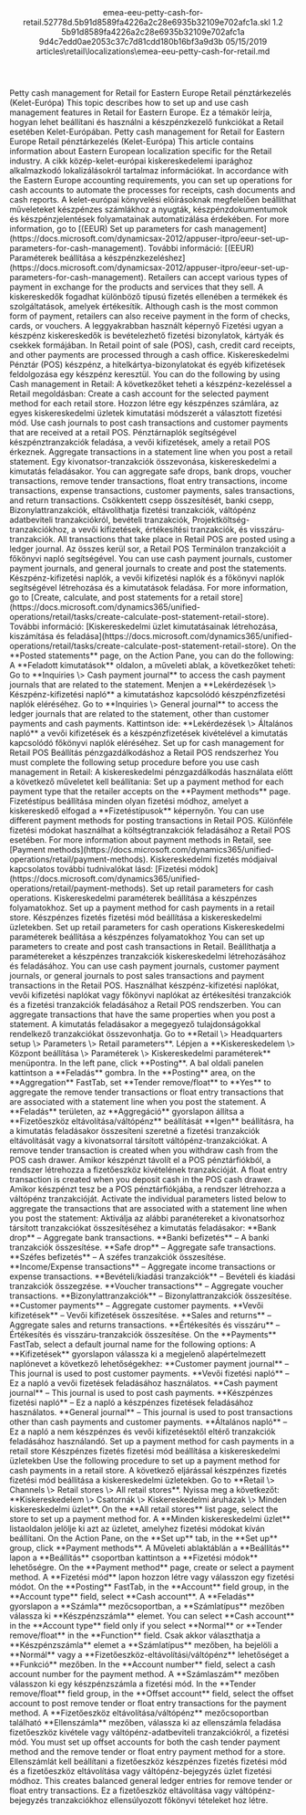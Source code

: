 <?xml version="1.0" encoding="UTF-8"?>
<xliff xmlns:logoport="urn:logoport:xliffeditor:xliff-extras:1.0" xmlns:xsi="http://www.w3.org/2001/XMLSchema-instance" xmlns="urn:oasis:names:tc:xliff:document:1.2" xmlns:xliffext="urn:microsoft:content:schema:xliffextensions" version="1.2" xsi:schemaLocation="urn:oasis:names:tc:xliff:document:1.2 xliff-core-1.2-transitional.xsd">
  <file datatype="xml" source-language="en-US" original="emea-eeu-petty-cash-for-retail.md" target-language="hu-HU">
    <header>
      <tool tool-company="Microsoft" tool-version="1.0-7889195" tool-name="mdxliff" tool-id="mdxliff"/>
      <xliffext:skl_file_name>emea-eeu-petty-cash-for-retail.52778d.5b91d8589fa4226a2c28e6935b32109e702afc1a.skl</xliffext:skl_file_name>
      <xliffext:version>1.2</xliffext:version>
      <xliffext:ms.openlocfilehash>5b91d8589fa4226a2c28e6935b32109e702afc1a</xliffext:ms.openlocfilehash>
      <xliffext:ms.sourcegitcommit>9d4c7edd0ae2053c37c7d81cdd180b16bf3a9d3b</xliffext:ms.sourcegitcommit>
      <xliffext:ms.lasthandoff>05/15/2019</xliffext:ms.lasthandoff>
      <xliffext:ms.openlocfilepath>articles\retail\localizations\emea-eeu-petty-cash-for-retail.md</xliffext:ms.openlocfilepath>
    </header>
    <body>
      <group extype="content" id="content">
        <trans-unit xml:space="preserve" translate="yes" id="101" restype="x-metadata">
          <source>Petty cash management for Retail for Eastern Europe</source>
        <target logoport:matchpercent="101" state="translated" state-qualifier="leveraged-tm">Retail pénztárkezelés (Kelet-Európa)</target></trans-unit>
        <trans-unit xml:space="preserve" translate="yes" id="102" restype="x-metadata">
          <source>This topic describes how to set up and use cash management features in Retail for Eastern Europe.</source>
        <target logoport:matchpercent="101" state="translated" state-qualifier="leveraged-tm">Ez a témakör leírja, hogyan lehet beállítani és használni a készpénzkezelő funkciókat a Retail esetében Kelet-Európában.</target></trans-unit>
        <trans-unit xml:space="preserve" translate="yes" id="103">
          <source>Petty cash management for Retail for Eastern Europe</source>
        <target logoport:matchpercent="101" state="translated" state-qualifier="leveraged-tm">Retail pénztárkezelés (Kelet-Európa)</target></trans-unit>
        <trans-unit xml:space="preserve" translate="yes" id="104">
          <source>This article contains information about Eastern European localization specific for the Retail industry.</source>
        <target logoport:matchpercent="101" state="translated" state-qualifier="leveraged-tm">A cikk közép-kelet-európai kiskereskedelemi iparághoz alkalmazkodó lokalizálásokról tartalmaz információkat.</target></trans-unit>
        <trans-unit xml:space="preserve" translate="yes" id="105">
          <source>In accordance with the Eastern Europe accounting requirements, you can set up operations for cash accounts to automate the processes for receipts, cash documents and cash reports.</source>
        <target logoport:matchpercent="101" state="translated" state-qualifier="leveraged-tm">A kelet-európai könyvelési előírásoknak megfelelően beállíthat műveleteket készpénzes számlákhoz a nyugták, készpénzdokumentumok és készpénzjelentések folyamatainak automatizálása érdekében.</target></trans-unit>
        <trans-unit xml:space="preserve" translate="yes" id="106">
          <source>For more information, go to <bpt id="p1">[</bpt>(EEUR) Set up parameters for cash management<ept id="p1">](https://docs.microsoft.com/dynamicsax-2012/appuser-itpro/eeur-set-up-parameters-for-cash-management)</ept>.</source>
        <target logoport:matchpercent="101" state="translated" state-qualifier="leveraged-tm">További információ: <bpt id="p1">[</bpt>(EEUR) Paraméterek beállítása a készpénzkezeléshez<ept id="p1">](https://docs.microsoft.com/dynamicsax-2012/appuser-itpro/eeur-set-up-parameters-for-cash-management)</ept>.</target></trans-unit>
        <trans-unit xml:space="preserve" translate="yes" id="107">
          <source>Retailers can accept various types of payment in exchange for the products and services that they sell.</source>
        <target logoport:matchpercent="101" state="translated" state-qualifier="leveraged-tm">A kiskereskedők fogadhat különböző típusú fizetés ellenében a termékek és szolgáltatások, amelyek értékesítik.</target></trans-unit>
        <trans-unit xml:space="preserve" translate="yes" id="108">
          <source>Although cash is the most common form of payment, retailers can also receive payment in the form of checks, cards, or vouchers.</source>
        <target logoport:matchpercent="101" state="translated" state-qualifier="leveraged-tm">A leggyakrabban használt képernyő Fizetési ugyan a készpénz kiskereskedők is bevételezhető fizetési bizonylatok, kártyák és csekkek formájában.</target></trans-unit>
        <trans-unit xml:space="preserve" translate="yes" id="109">
          <source>In Retail point of sale (POS), cash, credit card receipts, and other payments are processed through a cash office.</source>
        <target logoport:matchpercent="101" state="translated" state-qualifier="leveraged-tm">Kiskereskedelmi Pénztár (POS) készpénz, a hitelkártya-bizonylatokat és egyéb kifizetések feldolgozása egy készpénz keresztül.</target></trans-unit>
        <trans-unit xml:space="preserve" translate="yes" id="110">
          <source>You can do the following by using Cash management in Retail:</source>
        <target logoport:matchpercent="101" state="translated" state-qualifier="leveraged-tm">A következőket teheti a készpénz-kezeléssel a Retail megoldásban:</target></trans-unit>
        <trans-unit xml:space="preserve" translate="yes" id="111">
          <source>Create a cash account for the selected payment method for each retail store.</source>
        <target logoport:matchpercent="101" state="translated" state-qualifier="leveraged-tm">Hozzon létre egy készpénzes számlára, az egyes kiskereskedelmi üzletek kimutatási módszerét a választott fizetési mód.</target></trans-unit>
        <trans-unit xml:space="preserve" translate="yes" id="112">
          <source>Use cash journals to post cash transactions and customer payments that are received at a retail POS.</source>
        <target logoport:matchpercent="101" state="translated" state-qualifier="leveraged-tm">Pénztárnaplók segítségével készpénztranzakciók feladása, a vevői kifizetések, amely a retail POS érkeznek.</target></trans-unit>
        <trans-unit xml:space="preserve" translate="yes" id="113">
          <source>Aggregate transactions in a statement line when you post a retail statement.</source>
        <target logoport:matchpercent="101" state="translated" state-qualifier="leveraged-tm">Egy kivonatsor-tranzakciók összevonása, kiskereskedelmi a kimutatás feladásakor.</target></trans-unit>
        <trans-unit xml:space="preserve" translate="yes" id="114">
          <source>You can aggregate safe drops, bank drops, voucher transactions, remove tender transactions, float entry transactions, income transactions, expense transactions, customer payments, sales transactions, and return transactions.</source>
        <target logoport:matchpercent="101" state="translated" state-qualifier="leveraged-tm">Csökkentett csepp összesítését, banki csepp, Bizonylattranzakciók, eltávolíthatja fizetési tranzakciók, váltópénz adatbeviteli tranzakciókról, bevételi tranzakciók, Projektköltség-tranzakciókhoz, a vevői kifizetések, értékesítési tranzakciók, és visszáru-tranzakciók.</target></trans-unit>
        <trans-unit xml:space="preserve" translate="yes" id="115">
          <source>All transactions that take place in Retail POS are posted using a ledger journal.</source>
        <target logoport:matchpercent="101" state="translated" state-qualifier="leveraged-tm">Az összes kerül sor, a Retail POS Terminálon tranzakcióit a főkönyvi napló segítségével.</target></trans-unit>
        <trans-unit xml:space="preserve" translate="yes" id="116">
          <source>You can use cash payment journals, customer payment journals, and general journals to create and post the statements.</source>
        <target logoport:matchpercent="101" state="translated" state-qualifier="leveraged-tm">Készpénz-kifizetési naplók, a vevői kifizetési naplók és a főkönyvi naplók segítségével létrehozása és a kimutatások feladása.</target></trans-unit>
        <trans-unit xml:space="preserve" translate="yes" id="117">
          <source>For more information, go to <bpt id="p1">[</bpt>Create, calculate, and post statements for a retail store<ept id="p1">](https://docs.microsoft.com/dynamics365/unified-operations/retail/tasks/create-calculate-post-statement-retail-store)</ept>.</source>
        <target logoport:matchpercent="101" state="translated" state-qualifier="leveraged-tm">További információ: <bpt id="p1">[</bpt>Kiskereskedelmi üzlet kimutatásainak létrehozása, kiszámítása és feladása<ept id="p1">](https://docs.microsoft.com/dynamics365/unified-operations/retail/tasks/create-calculate-post-statement-retail-store)</ept>.</target></trans-unit>
        <trans-unit xml:space="preserve" translate="yes" id="118">
          <source>On the <bpt id="p1">**</bpt>Posted statements<ept id="p1">**</ept> page, on the Action Pane, you can do the following:</source>
        <target logoport:matchpercent="101" state="translated" state-qualifier="leveraged-tm">A <bpt id="p1">**</bpt>Feladott kimutatások<ept id="p1">**</ept> oldalon, a műveleti ablak, a következőket teheti:</target></trans-unit>
        <trans-unit xml:space="preserve" translate="yes" id="119">
          <source>Go to <bpt id="p1">**</bpt>Inquiries <ph id="ph1">\&gt;</ph> Cash payment journal<ept id="p1">**</ept> to access the cash payment journals that are related to the statement.</source>
        <target logoport:matchpercent="101" state="translated" state-qualifier="leveraged-tm">Menjen a <bpt id="p1">**</bpt>Lekérdezések <ph id="ph1">\&gt;</ph> Készpénz-kifizetési napló<ept id="p1">**</ept> a kimutatáshoz kapcsolódó készpénzfizetési naplók eléréséhez.</target></trans-unit>
        <trans-unit xml:space="preserve" translate="yes" id="120">
          <source>Go to <bpt id="p1">**</bpt>Inquiries <ph id="ph1">\&gt;</ph> General journal<ept id="p1">**</ept> to access the ledger journals that are related to the statement, other than customer payments and cash payments.</source>
        <target logoport:matchpercent="101" state="translated" state-qualifier="leveraged-tm">Kattintson ide: <bpt id="p1">**</bpt>Lekérdezések <ph id="ph1">\&gt;</ph> Általános napló<ept id="p1">**</ept> a vevői kifizetések és a készpénzfizetések kivételével a kimutatás kapcsolódó főkönyvi naplók eléréséhez.</target></trans-unit>
        <trans-unit xml:space="preserve" translate="yes" id="121">
          <source>Set up for cash management for Retail POS</source>
        <target logoport:matchpercent="101" state="translated" state-qualifier="leveraged-tm">Beállítás pénzgazdálkodáshoz a Retail POS rendszerhez</target></trans-unit>
        <trans-unit xml:space="preserve" translate="yes" id="122">
          <source>You must complete the following setup procedure before you use cash management in Retail:</source>
        <target logoport:matchpercent="101" state="translated" state-qualifier="leveraged-tm">A kiskereskedelmi pénzgazdálkodás használata előtt a következő műveletet kell beállítania:</target></trans-unit>
        <trans-unit xml:space="preserve" translate="yes" id="123">
          <source>Set up a payment method for each payment type that the retailer accepts on the <bpt id="p1">**</bpt>Payment methods<ept id="p1">**</ept> page.</source>
        <target logoport:matchpercent="101" state="translated" state-qualifier="leveraged-tm">Fizetéstípus beállítása minden olyan fizetési módhoz, amelyet a kiskereskedő elfogad a <bpt id="p1">**</bpt>Fizetéstípusok<ept id="p1">**</ept> képernyőn.</target></trans-unit>
        <trans-unit xml:space="preserve" translate="yes" id="124">
          <source>You can use different payment methods for posting transactions in Retail POS.</source>
        <target logoport:matchpercent="101" state="translated" state-qualifier="leveraged-tm">Különféle fizetési módokat használhat a költségtranzakciók feladásához a Retail POS esetében.</target></trans-unit>
        <trans-unit xml:space="preserve" translate="yes" id="125">
          <source>For more information about payment methods in Retail, see <bpt id="p1">[</bpt>Payment methods<ept id="p1">](https://docs.microsoft.com/dynamics365/unified-operations/retail/payment-methods)</ept>.</source>
        <target logoport:matchpercent="101" state="translated" state-qualifier="leveraged-tm">Kiskereskedelmi fizetés módjaival kapcsolatos további tudnivalókat lásd: <bpt id="p1">[</bpt>Fizetési módok<ept id="p1">](https://docs.microsoft.com/dynamics365/unified-operations/retail/payment-methods)</ept>.</target></trans-unit>
        <trans-unit xml:space="preserve" translate="yes" id="126">
          <source>Set up retail parameters for cash operations.</source>
        <target logoport:matchpercent="101" state="translated" state-qualifier="leveraged-tm">Kiskereskedelmi paraméterek beállítása a készpénzes folyamatokhoz.</target></trans-unit>
        <trans-unit xml:space="preserve" translate="yes" id="127">
          <source>Set up a payment method for cash payments in a retail store.</source>
        <target logoport:matchpercent="101" state="translated" state-qualifier="leveraged-tm">Készpénzes fizetés fizetési mód beállítása a kiskereskedelmi üzletekben.</target></trans-unit>
        <trans-unit xml:space="preserve" translate="yes" id="128">
          <source>Set up retail parameters for cash operations</source>
        <target logoport:matchpercent="101" state="translated" state-qualifier="leveraged-tm">Kiskereskedelmi paraméterek beállítása a készpénzes folyamatokhoz</target></trans-unit>
        <trans-unit xml:space="preserve" translate="yes" id="129">
          <source>You can set up parameters to create and post cash transactions in Retail.</source>
        <target logoport:matchpercent="101" state="translated" state-qualifier="leveraged-tm">Beállíthatja a paramétereket a készpénzes tranzakciók kiskereskedelmi létrehozásához és feladásához.</target></trans-unit>
        <trans-unit xml:space="preserve" translate="yes" id="130">
          <source>You can use cash payment journals, customer payment journals, or general journals to post sales transactions and payment transactions in the Retail POS.</source>
        <target logoport:matchpercent="101" state="translated" state-qualifier="leveraged-tm">Használhat készpénz-kifizetési naplókat, vevői kifizetési naplókat vagy főkönyvi naplókat az értékesítési tranzakciók és a fizetési tranzakciók feladásához a Retail POS rendszerben.</target></trans-unit>
        <trans-unit xml:space="preserve" translate="yes" id="131">
          <source>You can aggregate transactions that have the same properties when you post a statement.</source>
        <target logoport:matchpercent="101" state="translated" state-qualifier="leveraged-tm">A kimutatás feladásakor a megegyező tulajdonságokkal rendelkező tranzakciókat összevonhatja.</target></trans-unit>
        <trans-unit xml:space="preserve" translate="yes" id="132">
          <source>Go to <bpt id="p1">**</bpt>Retail <ph id="ph1">\&gt;</ph> Headquarters setup <ph id="ph2">\&gt;</ph> Parameters <ph id="ph3">\&gt;</ph> Retail parameters<ept id="p1">**</ept>.</source>
        <target logoport:matchpercent="101" state="translated" state-qualifier="leveraged-tm">Lépjen a <bpt id="p1">**</bpt>Kiskereskedelem <ph id="ph1">\&gt;</ph> Központ beállítása <ph id="ph2">\&gt;</ph> Paraméterek <ph id="ph3">\&gt;</ph> Kiskereskedelmi paraméterek<ept id="p1">**</ept> menüpontra.</target></trans-unit>
        <trans-unit xml:space="preserve" translate="yes" id="133">
          <source>In the left pane, click <bpt id="p1">**</bpt>Posting<ept id="p1">**</ept>.</source>
        <target logoport:matchpercent="101" state="translated" state-qualifier="leveraged-tm">A bal oldali panelen kattintson a <bpt id="p1">**</bpt>Feladás<ept id="p1">**</ept> gombra.</target></trans-unit>
        <trans-unit xml:space="preserve" translate="yes" id="134">
          <source>In the <bpt id="p1">**</bpt>Posting<ept id="p1">**</ept> area, on the <bpt id="p2">**</bpt>Aggregation<ept id="p2">**</ept> FastTab, set <bpt id="p3">**</bpt>Tender remove/float<ept id="p3">**</ept> to <bpt id="p4">**</bpt>Yes<ept id="p4">**</ept> to aggregate the remove tender transactions or float entry transactions that are associated with a statement line when you post the statement.</source>
        <target logoport:matchpercent="101" state="translated" state-qualifier="leveraged-tm">A <bpt id="p1">**</bpt>Feladás<ept id="p1">**</ept> területen, az <bpt id="p2">**</bpt>Aggregáció<ept id="p2">**</ept> gyorslapon állítsa a <bpt id="p3">**</bpt>Fizetőeszköz eltávolítása/váltópénz<ept id="p3">**</ept> beállítását <bpt id="p4">**</bpt>Igen<ept id="p4">**</ept> beállításra, ha a kimutatás feladásakor összesíteni szeretné a fizetési tranzakciók eltávolítását vagy a kivonatsorral társított váltópénz-tranzakciókat.</target></trans-unit>
        <trans-unit xml:space="preserve" translate="yes" id="135">
          <source>A remove tender transaction is created when you withdraw cash from the POS cash drawer.</source>
        <target logoport:matchpercent="101" state="translated" state-qualifier="leveraged-tm">Amikor készpénzt távolít el a POS pénztárfiókból, a rendszer létrehozza a fizetőeszköz kivételének tranzakcióját.</target></trans-unit>
        <trans-unit xml:space="preserve" translate="yes" id="136">
          <source>A float entry transaction is created when you deposit cash in the POS cash drawer.</source>
        <target logoport:matchpercent="101" state="translated" state-qualifier="leveraged-tm">Amikor készpénzt tesz be a POS pénztárfiókjába, a rendszer létrehozza a váltópénz tranzakcióját.</target></trans-unit>
        <trans-unit xml:space="preserve" translate="yes" id="137">
          <source>Activate the individual parameters listed below to aggregate the transactions that are associated with a statement line when you post the statement:</source>
        <target logoport:matchpercent="101" state="translated" state-qualifier="leveraged-tm">Aktiválja az alábbi paranétereket a kivonatsorhoz társított tranzakciókat összesítéséhez a kimutatás feladásakor:</target></trans-unit>
        <trans-unit xml:space="preserve" translate="yes" id="138">
          <source><bpt id="p1">**</bpt>Bank drop<ept id="p1">**</ept> – Aggregate bank transactions.</source>
        <target logoport:matchpercent="101" state="translated" state-qualifier="leveraged-tm"><bpt id="p1">**</bpt>Banki befizetés<ept id="p1">**</ept> – A banki tranzakciók összesítése.</target></trans-unit>
        <trans-unit xml:space="preserve" translate="yes" id="139">
          <source><bpt id="p1">**</bpt>Safe drop<ept id="p1">**</ept> – Aggregate safe transactions.</source>
        <target logoport:matchpercent="101" state="translated" state-qualifier="leveraged-tm"><bpt id="p1">**</bpt>Széfes befizetés<ept id="p1">**</ept> – A széfes tranzakciók összesítése.</target></trans-unit>
        <trans-unit xml:space="preserve" translate="yes" id="140">
          <source><bpt id="p1">**</bpt>Income/Expense transactions<ept id="p1">**</ept> – Aggregate income transactions or expense transactions.</source>
        <target logoport:matchpercent="101" state="translated" state-qualifier="leveraged-tm"><bpt id="p1">**</bpt>Bevételi/kiadási tranzakciók<ept id="p1">**</ept> – Bevételi és kiadási tranzakciók összegzése.</target></trans-unit>
        <trans-unit xml:space="preserve" translate="yes" id="141">
          <source><bpt id="p1">**</bpt>Voucher transactions<ept id="p1">**</ept> – Aggregate voucher transactions.</source>
        <target logoport:matchpercent="101" state="translated" state-qualifier="leveraged-tm"><bpt id="p1">**</bpt>Bizonylattranzakciók<ept id="p1">**</ept> – Bizonylattranzakciók összesítése.</target></trans-unit>
        <trans-unit xml:space="preserve" translate="yes" id="142">
          <source><bpt id="p1">**</bpt>Customer payments<ept id="p1">**</ept> – Aggregate customer payments.</source>
        <target logoport:matchpercent="101" state="translated" state-qualifier="leveraged-tm"><bpt id="p1">**</bpt>Vevői kifizetések<ept id="p1">**</ept> – Vevői kifizetések összesítése.</target></trans-unit>
        <trans-unit xml:space="preserve" translate="yes" id="143">
          <source><bpt id="p1">**</bpt>Sales and returns<ept id="p1">**</ept> – Aggregate sales and returns transactions.</source>
        <target logoport:matchpercent="101" state="translated" state-qualifier="leveraged-tm"><bpt id="p1">**</bpt>Értékesítés és visszáru<ept id="p1">**</ept> – Értékesítés és visszáru-tranzakciók összesítése.</target></trans-unit>
        <trans-unit xml:space="preserve" translate="yes" id="144">
          <source>On the <bpt id="p1">**</bpt>Payments<ept id="p1">**</ept> FastTab, select a default journal name for the following options:</source>
        <target logoport:matchpercent="101" state="translated" state-qualifier="leveraged-tm">A <bpt id="p1">**</bpt>Kifizetések<ept id="p1">**</ept> gyorslapon válassza ki a megjelenő alapértelmezett naplónevet a következő lehetőségekhez:</target></trans-unit>
        <trans-unit xml:space="preserve" translate="yes" id="145">
          <source><bpt id="p1">**</bpt>Customer payment journal<ept id="p1">**</ept> – This journal is used to post customer payments.</source>
        <target logoport:matchpercent="101" state="translated" state-qualifier="leveraged-tm"><bpt id="p1">**</bpt>Vevői fizetési napló<ept id="p1">**</ept> – Ez a napló a vevői fizetések feladásához használatos.</target></trans-unit>
        <trans-unit xml:space="preserve" translate="yes" id="146">
          <source><bpt id="p1">**</bpt>Cash payment journal<ept id="p1">**</ept> – This journal is used to post cash payments.</source>
        <target logoport:matchpercent="101" state="translated" state-qualifier="leveraged-tm"><bpt id="p1">**</bpt>Készpénzes fizetési napló<ept id="p1">**</ept> – Ez a napló a készpénzes fizetések feladásához használatos.</target></trans-unit>
        <trans-unit xml:space="preserve" translate="yes" id="147">
          <source><bpt id="p1">**</bpt>General journal<ept id="p1">**</ept> – This journal is used to post transactions other than cash payments and customer payments.</source>
        <target logoport:matchpercent="101" state="translated" state-qualifier="leveraged-tm"><bpt id="p1">**</bpt>Általános napló<ept id="p1">**</ept> – Ez a napló a nem készpénzes és vevői kifizetésektől eltérő tranzakciók feladásához használandó.</target></trans-unit>
        <trans-unit xml:space="preserve" translate="yes" id="148">
          <source>Set up a payment method for cash payments in a retail store</source>
        <target logoport:matchpercent="101" state="translated" state-qualifier="leveraged-tm">Készpénzes fizetés fizetési mód beállítása a kiskereskedelmi üzletekben</target></trans-unit>
        <trans-unit xml:space="preserve" translate="yes" id="149">
          <source>Use the following procedure to set up a payment method for cash payments in a retail store.</source>
        <target logoport:matchpercent="101" state="translated" state-qualifier="leveraged-tm">A következő eljárással készpénzes fizetés fizetési mód beállítása a kiskereskedelmi üzletekben.</target></trans-unit>
        <trans-unit xml:space="preserve" translate="yes" id="150">
          <source>Go to <bpt id="p1">**</bpt>Retail <ph id="ph1">\&gt;</ph> Channels <ph id="ph2">\&gt;</ph> Retail stores <ph id="ph3">\&gt;</ph> All retail stores<ept id="p1">**</ept>.</source>
        <target logoport:matchpercent="101" state="translated" state-qualifier="leveraged-tm">Nyissa meg a következőt: <bpt id="p1">**</bpt>Kiskereskedelem <ph id="ph1">\&gt;</ph> Csatornák <ph id="ph2">\&gt;</ph> Kiskereskedelmi áruházak <ph id="ph3">\&gt;</ph> Minden kiskereskedelmi üzlet<ept id="p1">**</ept>.</target></trans-unit>
        <trans-unit xml:space="preserve" translate="yes" id="151">
          <source>On the <bpt id="p1">**</bpt>All retail stores<ept id="p1">**</ept> list page, select the store to set up a payment method for.</source>
        <target logoport:matchpercent="101" state="translated" state-qualifier="leveraged-tm">A <bpt id="p1">**</bpt>Minden kiskereskedelmi üzlet<ept id="p1">**</ept> listaoldalon jelölje ki azt az üzletet, amelyhez fizetési módokat kíván beállítani.</target></trans-unit>
        <trans-unit xml:space="preserve" translate="yes" id="152">
          <source>On the Action Pane, on the <bpt id="p1">**</bpt>Set up<ept id="p1">**</ept> tab, in the <bpt id="p2">**</bpt>Set up<ept id="p2">**</ept> group, click <bpt id="p3">**</bpt>Payment methods<ept id="p3">**</ept>.</source>
        <target logoport:matchpercent="101" state="translated" state-qualifier="leveraged-tm">A Műveleti ablaktáblán a <bpt id="p1">**</bpt>Beállítás<ept id="p1">**</ept> lapon a <bpt id="p2">**</bpt>Beállítás<ept id="p2">**</ept> csoportban kattintson a <bpt id="p3">**</bpt>Fizetési módok<ept id="p3">**</ept> lehetőségre.</target></trans-unit>
        <trans-unit xml:space="preserve" translate="yes" id="153">
          <source>On the <bpt id="p1">**</bpt>Payment method<ept id="p1">**</ept> page, create or select a payment method.</source>
        <target logoport:matchpercent="101" state="translated" state-qualifier="leveraged-tm">A <bpt id="p1">**</bpt>Fizetési mód<ept id="p1">**</ept> lapon hozzon létre vagy válasszon egy fizetési módot.</target></trans-unit>
        <trans-unit xml:space="preserve" translate="yes" id="154">
          <source>On the <bpt id="p1">**</bpt>Posting<ept id="p1">**</ept> FastTab, in the <bpt id="p2">**</bpt>Account<ept id="p2">**</ept> field group, in the <bpt id="p3">**</bpt>Account type<ept id="p3">**</ept> field, select <bpt id="p4">**</bpt>Cash account<ept id="p4">**</ept>.</source>
        <target logoport:matchpercent="101" state="translated" state-qualifier="leveraged-tm">A <bpt id="p1">**</bpt>Feladás<ept id="p1">**</ept> gyorslapon a <bpt id="p2">**</bpt>Számla<ept id="p2">**</ept> mezőcsoportban, a <bpt id="p3">**</bpt>Számlatípus<ept id="p3">**</ept> mezőben válassza ki <bpt id="p4">**</bpt>Készpénzszámla<ept id="p4">**</ept> elemet.</target></trans-unit>
        <trans-unit xml:space="preserve" translate="yes" id="155">
          <source>You can select <bpt id="p1">**</bpt>Cash account<ept id="p1">**</ept> in the <bpt id="p2">**</bpt>Account type<ept id="p2">**</ept> field only if you select <bpt id="p3">**</bpt>Normal<ept id="p3">**</ept> or <bpt id="p4">**</bpt>Tender remove/float<ept id="p4">**</ept> in the <bpt id="p5">**</bpt>Function<ept id="p5">**</ept> field.</source>
        <target logoport:matchpercent="101" state="translated" state-qualifier="leveraged-tm">Csak akkor választhatja a <bpt id="p1">**</bpt>Készpénzszámla<ept id="p1">**</ept> elemet a <bpt id="p2">**</bpt>Számlatípus<ept id="p2">**</ept> mezőben, ha bejelöli a <bpt id="p3">**</bpt>Normál<ept id="p3">**</ept> vagy a <bpt id="p4">**</bpt>Fizetőeszköz-eltávolítási/váltópénz<ept id="p4">**</ept> lehetőséget a <bpt id="p5">**</bpt>Funkció<ept id="p5">**</ept> mezőben.</target></trans-unit>
        <trans-unit xml:space="preserve" translate="yes" id="156">
          <source>In the <bpt id="p1">**</bpt>Account number<ept id="p1">**</ept> field, select a cash account number for the payment method.</source>
        <target logoport:matchpercent="101" state="translated" state-qualifier="leveraged-tm">A <bpt id="p1">**</bpt>Számlaszám<ept id="p1">**</ept> mezőben válasszon ki egy készpénzszámla a fizetési mód.</target></trans-unit>
        <trans-unit xml:space="preserve" translate="yes" id="157">
          <source>In the <bpt id="p1">**</bpt>Tender remove/float<ept id="p1">**</ept> field group, in the <bpt id="p2">**</bpt>Offset account<ept id="p2">**</ept> field, select the offset account to post remove tender or float entry transactions for the payment method.</source>
        <target logoport:matchpercent="101" state="translated" state-qualifier="leveraged-tm">A <bpt id="p1">**</bpt>Fizetőeszköz eltávolítása/váltópénz<ept id="p1">**</ept> mezőcsoportban található <bpt id="p2">**</bpt>Ellenszámla<ept id="p2">**</ept> mezőben, válassza ki az ellenszámla feladása fizetőeszköz kivétele vagy váltópénz-adatbeviteli tranzakciókról, a fizetési mód.</target></trans-unit>
        <trans-unit xml:space="preserve" translate="yes" id="158">
          <source>You must set up offset accounts for both the cash tender payment method and the remove tender or float entry payment method for a store.</source>
        <target logoport:matchpercent="101" state="translated" state-qualifier="leveraged-tm">Ellenszámlát kell beállítani a fizetőeszköz készpénzes fizetés fizetési mód és a fizetőeszköz eltávolítása vagy váltópénz-bejegyzés üzlet fizetési módhoz.</target></trans-unit>
        <trans-unit xml:space="preserve" translate="yes" id="159">
          <source>This creates balanced general ledger entries for remove tender or float entry transactions.</source>
        <target logoport:matchpercent="101" state="translated" state-qualifier="leveraged-tm">Ez a fizetőeszköz eltávolítása vagy váltópénz-bejegyzés tranzakciókhoz ellensúlyozott főkönyvi tételeket hoz létre.</target></trans-unit>
      </group>
    </body>
  </file>
</xliff>